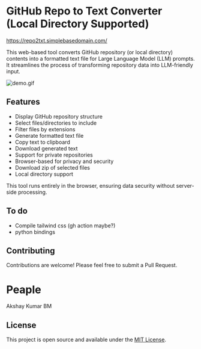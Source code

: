 # GitHub Repo to Text Converter (Local Directory Supported)

https://repo2txt.simplebasedomain.com/

This web-based tool converts GitHub repository (or local directory) contents into a formatted text file for Large Language Model (LLM) prompts. It streamlines the process of transforming repository data into LLM-friendly input.

![demo.gif](demo.gif)

## Features

- Display GitHub repository structure
- Select files/directories to include
- Filter files by extensions
- Generate formatted text file
- Copy text to clipboard
- Download generated text
- Support for private repositories
- Browser-based for privacy and security
- Download zip of selected files
- Local directory support

This tool runs entirely in the browser, ensuring data security without server-side processing.

## To do

- Compile tailwind css (gh action maybe?)
- python bindings

## Contributing

Contributions are welcome! Please feel free to submit a Pull Request.

# Peaple

Akshay Kumar BM

## License

This project is open source and available under the [MIT License](LICENSE).
